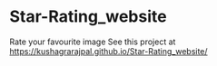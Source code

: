 # Star-Rating_website
Rate your favourite  image
See this project at https://kushagrarajpal.github.io/Star-Rating_website/
